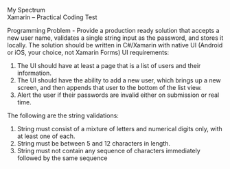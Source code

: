 My Spectrum  
Xamarin – Practical Coding Test

Programming Problem -
Provide a production ready solution that accepts a new user name, validates a single string input as the password, and stores it locally. The solution should be written in C#/Xamarin with native UI (Android or iOS, your choice, not Xamarin Forms)
UI requirements:
1. The UI should have at least a page that is a list of users and their information.
2. The UI should have the ability to add a new user, which brings up a new screen, and then appends that user to the bottom of the list view.
3. Alert the user if their passwords are invalid either on submission or real time.

The following are the string validations:
1. String must consist of a mixture of letters and numerical digits only, with at least one of each.
2. String must be between 5 and 12 characters in length.
3. String must not contain any sequence of characters immediately followed by the same sequence

